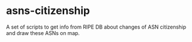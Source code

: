 # asns-citizenship
A set of scripts to get info from RIPE DB about changes of ASN citizenship and draw these ASNs on map.

